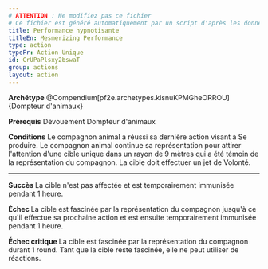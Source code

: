```yaml
---
# ATTENTION : Ne modifiez pas ce fichier
# Ce fichier est généré automatiquement par un script d'après les données du module Foundry VTT officiel et de sa traduction
title: Performance hypnotisante
titleEn: Mesmerizing Performance
type: action
typeFr: Action Unique
id: CrUPaPlsxy2bswaT
group: actions
layout: action
---
```

<p><strong>Archétype</strong> @Compendium[pf2e.archetypes.kisnuKPMGheORROU]{Dompteur d'animaux}</p><p><strong>Prérequis</strong> Dévouement Dompteur d'animaux</p><p><strong>Conditions</strong> Le compagnon animal a réussi sa dernière action visant à Se produire. Le compagnon animal continue sa représentation pour attirer l'attention d'une cible unique dans un rayon de 9 mètres qui a été témoin de la représentation du compagnon. La cible doit effectuer un jet de Volonté.</p><hr><p><strong>Succès </strong>La cible n'est pas affectée et est temporairement immunisée pendant 1 heure.</p><p><strong>Échec </strong>La cible est fascinée par la représentation du compagnon jusqu'à ce qu'il effectue sa prochaine action et est ensuite temporairement immunisée pendant 1 heure.</p><p><strong>Échec critique </strong>La cible est fascinée par la représentation du compagnon durant 1 round. Tant que la cible reste fascinée, elle ne peut utiliser de réactions.</p>
